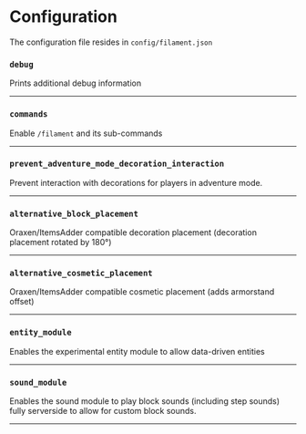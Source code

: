 # Configuration

The configuration file resides in `config/filament.json`

### `debug`

Prints additional debug information

---

### `commands`

Enable `/filament` and its sub-commands

---

### `prevent_adventure_mode_decoration_interaction`

Prevent interaction with decorations for players in adventure mode.

---

### `alternative_block_placement`

Oraxen/ItemsAdder compatible decoration placement (decoration placement rotated by 180°)

---

### `alternative_cosmetic_placement`

Oraxen/ItemsAdder compatible cosmetic placement (adds armorstand offset)

---

### `entity_module`

Enables the experimental entity module to allow data-driven entities

---

### `sound_module`

Enables the sound module to play block sounds (including step sounds) fully serverside to allow for custom block sounds. 

---
